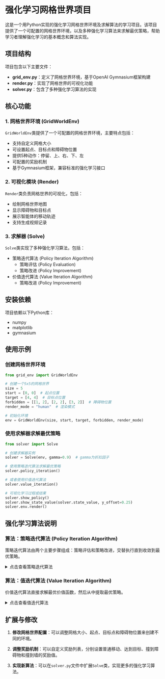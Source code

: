 # 强化学习网格世界项目

这是一个用Python实现的强化学习网格世界环境及求解算法的学习项目。该项目提供了一个可配置的网格世界环境，以及多种强化学习算法来求解最优策略，帮助学习者理解强化学习的基本概念和算法实现。

## 项目结构

项目包含以下主要文件：

- **grid_env.py**：定义了网格世界环境，基于OpenAI Gymnasium框架构建
- **render.py**：实现了网格世界的可视化功能
- **solver.py**：包含了多种强化学习算法的实现

## 核心功能

### 1. 网格世界环境 (GridWorldEnv)

`GridWorldEnv`类提供了一个可配置的网格世界环境，主要特点包括：

- 支持自定义网格大小
- 可设置起点、目标点和障碍物位置
- 提供5种动作：停留、上、右、下、左
- 可配置的奖励机制
- 基于Gymnasium框架，兼容标准的强化学习接口

### 2. 可视化模块 (Render)

`Render`类负责网格世界的可视化，包括：
- 绘制网格世界地图
- 显示障碍物和目标点
- 展示智能体的移动轨迹
- 支持生成视频记录

### 3. 求解器 (Solve)

`Solve`类实现了多种强化学习算法，包括：
- 策略迭代算法 (Policy Iteration Algorithm)
    - 策略评估 (Policy Evaluation)
    - 策略改进 (Policy Improvement)
- 价值迭代算法 (Value Iteration Algorithm)
    - 策略改进 (Policy Improvement)

## 安装依赖

项目依赖以下Python库：

- numpy
- matplotlib
- gymnasium

## 使用示例

### 创建网格世界环境

```python
from grid_env import GridWorldEnv

# 创建一个5x5的网格世界
size = 5
start = [0, 0]  # 起点位置
target = [4, 4]  # 目标点位置
forbidden = [[1, 2], [2, 2], [3, 2]]  # 障碍物位置
render_mode = "human"  # 渲染模式

# 初始化环境
env = GridWorldEnv(size, start, target, forbidden, render_mode)
```

### 使用求解器求解最优策略

```python
from solver import Solve

# 创建求解器实例
solver = Solve(env, gamma=0.9)  # gamma为折扣因子

# 使用策略迭代算法求解最优策略
solver.policy_iteration()

# 或者使用价值迭代算法
solver.value_iteration()

# 可视化学习过程或结果
solver.show_policy()  
solver.show_state_value(solver.state_value, y_offset=0.25)
solver.env.render()
```

## 强化学习算法说明

### 算法：策略迭代算法 (Policy Iteration Algorithm)

策略迭代算法由两个主要步骤组成：策略评估和策略改进，交替执行直到收敛到最优策略。

<details>
<summary>点击查看策略迭代算法</summary>

#### 算法类型
动态规划算法 (Dynamic Programming Algorithm)，用于解决马尔可夫决策过程 (Markov Decision Process, MDP)

#### 算法目标
- **求解贝尔曼最优方程 (Bellman Optimality Equation)**
    - 找到最优状态值函数 $v^*$ (Optimal State-Value Function)
    - 找到最优策略 $\pi^*$ (Optimal Policy)
    - 解决序列决策问题中的长期累积奖励最大化问题

- **数学表达**：
  策略迭代不直接求解贝尔曼最优方程，而是通过迭代策略来逼近最优策略。每次迭代包括两个步骤：
  1. 策略评估：计算当前策略的状态值函数。
  2. 策略改进：根据当前值函数改进策略。

#### 算法原理
- **数学基础**：基于策略评估和策略改进定理。
  - **策略评估**：对于固定策略 $\pi$，通过迭代求解贝尔曼方程得到该策略的状态值函数 $v_{\pi}$。
  - **策略改进**：根据 $v_{\pi}$，通过选择每个状态下的最优动作来改进策略。
- **核心思想**：通过交替执行策略评估和策略改进，逐步提升策略的质量，直至策略不再改变。
- **收敛性保证**：由于策略改进定理，每次迭代都会产生一个严格更好的策略（除非已经最优）。由于策略数量有限，算法会在有限步内收敛。
- **策略评估步骤**：通过迭代贝尔曼期望方程来求解当前策略的值函数。
- **策略改进步骤**：利用当前值函数，对每个状态选择贪婪动作，形成新策略。

#### 输入参数
- **状态空间 (State Space)**：所有可能状态的集合 $S$
- **动作空间 (Action Space)**： 在状态 $s$ 下可用的动作集合 $A(s)$
- **状态转移概率 (State Transition Probabilities)**：从状态 $s$ 执行动作 $a$ 后转移到状态 $s'$ 的概率 $p(s'|s,a)$ 
- **奖励概率 (Reward Probabilities)**：在状态 $s$ 执行动作 $a$ 获得奖励 $r$ 的概率 $p(r|s,a)$
- **折扣因子 (Discount Factor)**：未来奖励的折扣系数 $\gamma \in [0, 1]$
- **策略评估收敛阈值 (Policy Evaluation Convergence Threshold)**：用于判断策略评估步骤中值函数收敛的标准 $\epsilon$
- **初始策略 (Initial Policy)**：策略迭代的起始策略 $\pi_0$
- **最大迭代次数** $K_{max}$（防止无限循环的保险措施）

#### 初始化阶段
- **设置迭代计数器**：表示为 $k = 0$
- **初始化策略**：表示为 $\pi_0$，可以是任意策略，通常选择随机策略或贪婪策略（如果有先验知识）
- **设置收敛标志**：表示为 converged = False

#### 算法流程

<div style="background-color：#f0f0f0; padding：10px; border-radius：5px;">

<div style="background:rgba(179, 190, 197, 0.94); padding：10px; border-radius：5px; margin：5px 0;"> 
<strong> 主迭代循环开始 </strong>
</div>

1. **策略评估 (Policy Evaluation)**：
   - 目标：计算当前策略 $\pi_k$ 的值函数 $v_{\pi_k}$
   - 初始化：设置 $v^{(0)}_{\pi_k}$ 为任意值（例如全零）
   - 迭代：使用贝尔曼期望方程进行迭代，直到值函数收敛（变化小于阈值 $\epsilon$）
     - 对于每个状态 $s \in S$：
$`
v^{(j+1)}_{\pi_k}(s) = \sum_a \pi_k(a|s) \left[ \sum_r p(r|s,a)r + \gamma \sum_{s'} p(s'|s,a) v^{(j)}_{\pi_k}(s') \right]
`$
   - 输出：收敛的值函数 $v_{\pi_k}$

2. **策略改进 (Policy Improvement)**：
   - 目标：根据当前值函数 $v_{\pi_k}$ 改进策略
   - 对于每个状态 $s \in S$：
     - 对于每个动作 $a \in A(s)$，计算动作值函数： $q_{\pi_k}(s,a) = \sum_r p(r|s,a)r + \gamma \sum_{s'} p(s'|s,a) v_{\pi_k}(s')$
     - 选择贪婪动作： $a_k^*(s) = \arg\max_{a \in A(s)} q_{\pi_k}(s,a)$
     - 更新策略： $\pi_{k+1}(a|s) = 1$ 如果 $a = a_k^*(s)$，否则为0（确定性策略）

3. **策略收敛检查 (Policy Convergence Check)**：
   - 如果对于所有状态 $s$， $\pi_{k+1}(\cdot | s) = \pi_k(\cdot | s)$ （即策略不再改变），则设置 converged = True
   - 否则，迭代计数器递增： $k \leftarrow k + 1$

<div style="background:rgba(179, 190, 197, 0.94); padding：10px; border-radius：5px; margin：5px 0;"> 
<strong>主迭代循环结束</strong>
</div>
</div>

#### 终止与输出
- **收敛条件**：当策略不再改变（即 $\pi_{k+1} = \pi_k$）或 $k \geq K_{max}$ 时算法终止
- **输出结果**：
  - **最优值函数 (Optimal Value Function)**： $v^* = v_{\pi_k}$
  - **最优策略 (Optimal Policy)**： $\pi^* = \pi_k$
  - **实际迭代次数**： $k$
- **算法保证**：
  - 由于策略改进定理，每次迭代策略都会改进，直到达到最优策略。
  - 最终得到的策略是最优策略，值函数是最优值函数。

#### 算法复杂度分析
- **时间复杂度 (Time Complexity)**： 
  - 每次策略评估： $O(|S|^2 \times |A|)$ 每次迭代，策略评估需要多次迭代（记作 $J$），所以一次策略评估步骤为 $O(J \times |S|^2 \times |A|)$
  - 策略改进： $O(|S|^2 \times |A|)$
  - 总复杂度： $O(K \times (J \times |S|^2 \times |A| + |S|^2 \times |A|))$，其中 $K$ 是策略迭代次数， $J$ 是策略评估的迭代次数。
  - 策略迭代次数 $K$ 通常很少，因为策略会快速收敛。

- **空间复杂度 (Space Complexity)**： 
  - $O(|S| \times |A|)$ 存储转移概率和奖励函数
  - $O(|S|)$ 存储值函数
  - $O(|S| \times |A|)$ 存储策略（对于确定性策略，可以只存储每个状态的动作，即 $O(|S|)$）

- **收敛速率 (Convergence Rate)**： 
  - 策略迭代通常以线性速率收敛，但由于策略空间有限，实际迭代次数很少。

#### 关键性质
- **单调改进 (Monotonic Improvement)**：每次策略改进都会产生一个更好的策略，即 $v_{\pi_{k+1}} \geq v_{\pi_k}$（逐点成立）
- **有限收敛 (Finite Convergence)**：由于策略数量有限，算法在有限步内收敛。
- **最优性条件 (Optimality Condition)**：收敛时满足贝尔曼最优方程。

#### 优缺点分析
**优点**：
- 收敛速度快（通常比值迭代快）
- 策略通常会在值函数收敛之前就稳定下来
- 理论保证收敛到最优解

**缺点**：
- 每次迭代都需要完整的策略评估，计算成本可能高
- 对于大规模问题，策略评估步骤可能很慢
- 需要完整的环境模型

#### 应用场景
- 马尔可夫决策过程 (Markov Decision Processes, MDPs)
- 强化学习规划问题 (Reinforcement Learning Planning)
- 机器人路径规划 (Robot Path Planning)
- 资源分配优化 (Resource Allocation Optimization)
- 任何具有明确模型的序列决策问题

#### 算法伪代码

```python
算法 4.2：策略迭代算法 (Policy Iteration Algorithm)
输入：S, A, P, R, γ, ε, π₀, K_max
输出：v*, π*, k
1： k ← 0
2： π₀ ← 初始策略
3： repeat
4：     # 策略评估
5：     v ← 任意初始值函数（如全零）
6：     repeat
7：         Δ ← 0
8：         for each s ∈ S do
9：             v_old ← v(s)
10：            v_new ← 0
11：            for each a ∈ A(s) do
12：                q ← 0
13：                for each s′ ∈ S do
14：                    q ← q + P(s′|s,a) × [R(s,a,s′) + γ × v(s′)]
15：                end for
16：                v_new ← v_new + πₖ(a|s) × q
17：            end for
18：            v(s) ← v_new
19：            Δ ← max(Δ, |v_old - v_new|)
20：        end for
21：     until Δ < ε
22：     v_πₖ ← v   # 当前策略的值函数
23:
24：     # 策略改进
25：     πₖ₊₁ ← 空策略
26：     for each s ∈ S do
27：         best_a ← null
28：         max_q ← -∞
29：         for each a ∈ A(s) do
30：             q ← 0
31：             for each s′ ∈ S do
32：                 q ← q + P(s′|s,a) × [R(s,a,s′) + γ × v_πₖ(s′)]
33：             end for
34：             if q > max_q then
35：                 max_q ← q
36：                 best_a ← a
37：             end if
38：         end for
39：         πₖ₊₁(s) ← best_a  # 确定性策略，即πₖ₊₁(a|s)=1当a=best_a，否则0
40：     end for
41:
42：     # 检查策略是否稳定
43：     if πₖ₊₁ == πₖ then
44：         converged ← True
45：     else
46：         k ← k + 1
47：         πₖ ← πₖ₊₁
48：     end if
49： until converged or k ≥ K_max
50： return (v_πₖ, πₖ, k)
```

注意：在策略评估中，我们使用了迭代法求解贝尔曼期望方程。实际上，对于小型问题，也可以直接解线性方程组，但迭代法更通用。

</details>

### 算法：值迭代算法 (Value Iteration Algorithm)

价值迭代算法直接求解最优价值函数，然后从中提取最优策略。

<details>
<summary>点击查看值迭代算法</summary>

#### 算法类型
动态规划算法 (Dynamic Programming Algorithm)，用于解决马尔可夫决策过程 (Markov Decision Process, MDP)

#### 算法目标
- **求解贝尔曼最优方程 (Bellman Optimality Equation)**
    - 找到最优状态值函数 $v^*$ (Optimal State-Value Function)
    - 找到最优策略 $\pi^*$ (Optimal Policy)
    - 解决序列决策问题中的长期累积奖励最大化问题

- **数学表达**：
$`v^*(s) = \max\limits_{a \in A} \left[ \sum\limits_{r} p(r\|s,a)r + \gamma \sum\limits_{s'} p(s'\|s,a)v^*(s') \right]`$

#### 算法原理
- **数学基础**：基于贝尔曼最优方程 (Bellman Optimality Equation)：
$`v^*(s) = \max_{\pi\in\Pi} \sum_{a \in A(s)}\pi_k(a|s)\left[ \sum\limits_{r} p(r\|s,a)r + \gamma \sum\limits_{s'} p(s'\|s,a)v^*(s') \right]`$

- **核心思想**：通过迭代方式逐步改进值函数估计，直至收敛到最优值函数。

- **收敛性保证**：贝尔曼最优算子是一个压缩映射 (Contraction Mapping)，满足巴拿赫不动点定理 (Banach Fixed-Point Theorem)，确保算法必然收敛。

- **策略改进定理**：每次迭代都会产生不劣于前一次迭代的策略。

- **备份操作** (Backup Operation)：每个状态的值通过考虑所有可能动作的期望回报来更新。

- **异步收敛** (Asynchronous Convergence)：即使值函数更新顺序任意，算法仍能保证收敛。

#### 输入参数
- **状态空间 (State Space)**：所有可能状态的集合 $S$
- **动作空间 (Action Space)**：在状态 $s$ 下可用的动作集合 $A(s)$
- **状态转移概率 (State Transition Probabilities)**：从状态 $s$ 执行动作 $a$ 后转移到状态 $s'$ 的概率 $p(s'\|s,a)$
- **奖励概率 (Reward Probabilities)**：在状态 $s$ 执行动作 $a$ 获得奖励 $r$ 的概率 $p(r\|s,a)$
- **折扣因子 (Discount Factor)**：未来奖励的折扣系数 $\gamma \in [0, 1]$，$`\gamma=0`$ 表示只考虑即时奖励，$`\gamma=1`$ 表示平等对待所有未来奖励
- **收敛阈值 (Convergence Threshold)**：值函数收敛的判断标准 $\epsilon > 0$，通常取较小的正数（如 $10^{-6}$）
- **初始值函数估计 (Initial Value Function Estimate)**：对每个状态 $s \in S$ 的初始价值估计 $v_0(s)$，可以设为0或随机值
- **最大迭代次数** $K_{max}$（防止无限循环的保险措施）

#### 初始化阶段
- **设置迭代计数器**：表示为 $k = 0$
- **初始化值函数**：
  $v_0(s)$ 对所有状态 $s \in S$
  - 常见初始化方法：全零初始化、随机初始化、基于启发式的初始化
- **初始化策略**：表示为 $\pi_0$ 
  - 可以是任意策略或基于初始值函数的贪婪策略
  - 初始策略对最终结果无影响，但可能影响收敛速度
- **设置收敛标志**：表示为 converged = False

#### 算法流程
<div style="background-color：#f0f0f0; padding：10px; border-radius：5px;">

<div style="background:rgba(179, 190, 197, 0.94); padding：10px; border-radius：5px; margin：5px 0;"> 
<strong> 主迭代循环开始 </strong>
</div>

1. **收敛判断 (Convergence Check)**：
   当 $`|v_k-v_{k-1}|_\infty>\epsilon`$ 且 $`k<K_{max}`$ 时继续迭代
   - 使用无穷范数确保所有状态的值函数变化都小于阈值

2. **状态遍历 (State Iteration)**：对每个状态 $s \in S$ 执行以下操作：  
   **注释**：状态遍历顺序不影响收敛性，但可能影响收敛速度
   
   - **动作评估 (Action Evaluation)**：对每个动作 $a \in A(s)$ 计算：
     - **期望即时奖励**：
$`\mathbb{E}[r\|s,a] = \sum_r p(r\|s,a) \cdot r`$
       - 计算在当前状态执行特定动作的期望即时奖励
     - **期望未来价值**：
$`\mathbb{E}[v_k(s')\|s,a] = \sum_{s'} p(s'\|s,a) \cdot v_k(s')`$
       - 计算在当前状态执行特定动作后的期望未来累积奖励
     - **Q值计算 (Q-value Calculation)**：
$`q_k(s,a) = \mathbb{E}[r\|s,a] + \gamma \cdot \mathbb{E}[v_k(s')\|s,a]`$
       - 综合即时奖励和未来价值的全面评估
   
   - **最优动作选择 (Optimal Action Selection)**：
     - 找到使Q值最大化的动作：
$`a_k^*(s) = \arg\max_{a \in A(s)} q_k(s,a)`$
     - **平局处理策略**：如果多个动作产生相同的最大值：
       - 随机选择一个
       - 选择索引最小的动作
       - 基于额外启发式规则选择
   
   - **策略更新 (Policy Update)**：
     - 为状态 $s$ 设置确定性策略：
$`\pi_{k+1}(a\|s) = \begin{cases} 1 & \text{若 } a = a_k^*(s) \\ 0 & \text{否则} \end{cases}`$
     - 策略是确定性的，每个状态对应一个最优动作
   
   - **值函数更新 (Value Function Update)**：
     - 使用最大Q值更新状态值：
$`v_{k+1}(s) = \max_{a \in A(s)} q_k(s,a) = q_k(s, a_k^*(s))`$
     - 这相当于执行一次贝尔曼最优算子

3. **全局收敛检查 (Global Convergence Check)**：
   - 计算值函数最大变化量：
$`\Delta = \max_{s \in S} \|v_{k+1}(s) - v_k(s)\|`$
   - 如果 $\Delta<\epsilon$，则设置 converged = True
   - 迭代计数器递增： $k\leftarrow{k + 1}$

<div style="background:rgba(179, 190, 197, 0.94); padding：10px; border-radius：5px; margin：5px 0;"> 
<strong>主迭代循环结束</strong>
</div>
</div>

#### 终止与输出
- **收敛条件**：当 $\Delta < \epsilon$ 或 $k \geq K_{max}$ 时算法终止
- **输出结果**：
  - **最优值函数 (Optimal Value Function)**： $v^* = v_k$
  - **最优策略 (Optimal Policy)**： $\pi^* = \pi_k$
  - **实际迭代次数**： $k$
- **算法保证**：
  - $v^*$ 满足贝尔曼最优方程
  - $\pi^*$ 是相对于初始状态分布的最优策略
  - 对于充分小的 $\epsilon$，得到的策略是 $\epsilon$-最优的
  - 误差界限： 满足 $|v_k - v^*|_{\infty} \leq \frac{\gamma^k}{1-\gamma} |v_1 - v_0|_{\infty}$
- **验证方法**：可以通过策略评估验证所得策略的性能

#### 算法复杂度分析
- **时间复杂度 (Time Complexity)**： 
  - 每次迭代： $O(\|S\|^2 \times \|A\|)$
  - 总复杂度： $O(K \times \|S\|^2 \times \|A\|)$，其中 $K$ 是迭代次数
  - 迭代次数 $K$ 取决于 $\gamma$ 和 $\epsilon$，通常为 $O\left(\frac{\log(1/\epsilon)}{1-\gamma}\right)$
  - 迭代次数上界： $K = \left\lceil \frac{\log(\epsilon(1-\gamma)) - \log(\|v_1 - v_0\|_\infty)}{\log(\gamma)} \right\rceil$

- **空间复杂度 (Space Complexity)**： 
  - $O(\|S\| \times \|A\|)$ 存储转移概率和奖励函数
  - $O(\|S\|)$ 存储值函数
  - $O(\|S\|)$ 存储策略

- **收敛速率 (Convergence Rate)**： 
  - 线性收敛： 满足 $|v_{k+1} - v^*|_{\infty} \leq \gamma |v_k - v^*|_{\infty}$
  - 误差界限： 满足 $|v_k - v^*|_{\infty} \leq \frac{\gamma^k}{1-\gamma} |v_1 - v_0|_{\infty}$

#### 关键性质
- **单调改进 (Monotonic Improvement)**： $v_{k+1}(s) \geq v_k(s)$ 对所有 $s \in S$
- **压缩映射 (Contraction Mapping)**：贝尔曼最优算子是模为 $\gamma$ 的压缩映射
- **最优性条件 (Optimality Condition)**：收敛时满足贝尔曼最优方程
- **策略收敛 (Policy Convergence)**：最优策略可能在值函数收敛之前就已稳定
- **异步收敛 (Asynchronous Convergence)**：支持异步更新，但同步更新保证收敛
- **无需策略评估**：与策略迭代不同，值迭代不需要完整的策略评估步骤

#### 优缺点分析
**优点**：
- 理论保证收敛到最优解
- 适用于各种MDP问题
- 算法简单直观，易于实现
- 内存效率高：相比策略迭代，通常需要更少的内存

**缺点**：
- 对于大规模状态空间，计算成本高（维度灾难 Curse of Dimensionality）
- 需要完整的环境模型（转移概率和奖励函数）
- 收敛速度可能较慢，特别是当 $\gamma$ 接近1时
- 同步更新：基本版本需要扫描所有状态，可能效率不高

#### 应用场景
- 马尔可夫决策过程 (Markov Decision Processes, MDPs)
- 强化学习规划问题 (Reinforcement Learning Planning)
- 机器人路径规划 (Robot Path Planning)
- 资源分配优化 (Resource Allocation Optimization)
- 任何具有明确模型的序列决策问题

#### 算法伪代码

```python
算法 4.1：值迭代算法 (Value Iteration Algorithm)
输入：S, A, P, R, γ, ε, v₀, K_max
输出：v*, π*, k
1： k ← 0
2： for each s ∈ S do v₀(s) ← 初始值
3： π₀ ← 任意初始策略
4： repeat
5：     Δ ← 0
6：     for each s ∈ S do
7：         v_old ← vₖ(s)
8：         max_q ← -∞
9：         best_a ← null
10：        for each a ∈ A(s) do
11：            q ← 0
12：            for each s′ ∈ S do
13：                q ← q + P(s′|s,a) × [R(s,a,s′) + γ × vₖ(s′)]
14：            end for
15：            if q > max_q then
16：                max_q ← q
17：                best_a ← a
18：            end if
19：        end for
20：        vₖ₊₁(s) ← max_q
21：        πₖ₊₁(s) ← best_a  # 确定性策略
22：        Δ ← max(Δ, |vₖ₊₁(s) - v_old|)
23：    end for
24：    k ← k + 1
25： until Δ < ε or k ≥ K_max
26： return (vₖ, πₖ, k)
```

</details>

## 扩展与修改

1. **修改网格世界配置**：可以调整网格大小、起点、目标点和障碍物位置来创建不同的环境。

2. **调整奖励机制**：可以自定义奖励列表，分别设置普通移动、达到目标、撞到障碍物和撞到墙的奖励值。

3. **实现新算法**：可以在`solver.py`文件中扩展`Solve`类，实现更多的强化学习算法。

